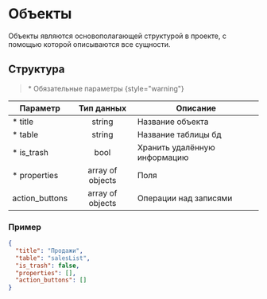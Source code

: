 # Объекты
Объекты являются основополагающей структурой в проекте, с помощью которой описываются
все сущности.

## Структура

> \* Обязательные параметры
{style="warning"}

| Параметр       |    Тип данных    | Описание                     |
|----------------|:----------------:|------------------------------|
| * title        |      string      | Название объекта             |
| * table        |      string      | Название таблицы бд          |
| * is_trash     |       bool       | Хранить удалённую информацию |
| * properties   | array of objects | Поля                         |
| action_buttons | array of objects | Операции над записями        |

### Пример

```json
{
  "title": "Продажи",
  "table": "salesList",
  "is_trash": false,
  "properties": [],
  "action_buttons": []
}
```